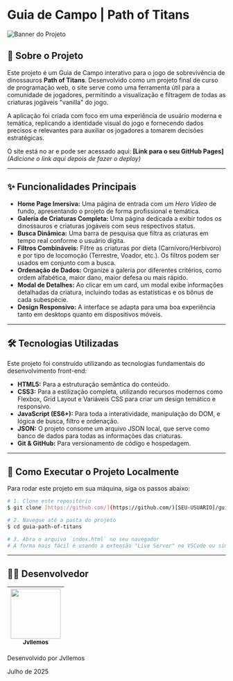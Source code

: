 # Guia de Campo | Path of Titans

![Banner do Projeto](https://dinosaur-web-space.sfo2.cdn.digitaloceanspaces.com/BlogImages/SwimAirPhoto.jpg)

## 📖 Sobre o Projeto

Este projeto é um Guia de Campo interativo para o jogo de sobrevivência de dinossauros **Path of Titans**. Desenvolvido como um projeto final de curso de programação web, o site serve como uma ferramenta útil para a comunidade de jogadores, permitindo a visualização e filtragem de todas as criaturas jogáveis "vanilla" do jogo.

A aplicação foi criada com foco em uma experiência de usuário moderna e temática, replicando a identidade visual do jogo e fornecendo dados precisos e relevantes para auxiliar os jogadores a tomarem decisões estratégicas.

O site está no ar e pode ser acessado aqui: **[Link para o seu GitHub Pages]** *(Adicione o link aqui depois de fazer o deploy)*

---

## ✨ Funcionalidades Principais

* **Home Page Imersiva:** Uma página de entrada com um *Hero Video* de fundo, apresentando o projeto de forma profissional e temática.
* **Galeria de Criaturas Completa:** Uma página dedicada a exibir todos os dinossauros e criaturas jogáveis com seus respectivos status.
* **Busca Dinâmica:** Uma barra de pesquisa que filtra as criaturas em tempo real conforme o usuário digita.
* **Filtros Combináveis:** Filtre as criaturas por dieta (Carnívoro/Herbívoro) e por tipo de locomoção (Terrestre, Voador, etc.). Os filtros podem ser usados em conjunto com a busca.
* **Ordenação de Dados:** Organize a galeria por diferentes critérios, como ordem alfabética, maior dano, maior defesa ou mais rápido.
* **Modal de Detalhes:** Ao clicar em um card, um modal exibe informações detalhadas da criatura, incluindo todas as estatísticas e os bônus de cada subespécie.
* **Design Responsivo:** A interface se adapta para uma boa experiência tanto em desktops quanto em dispositivos móveis.

---

## 🛠️ Tecnologias Utilizadas

Este projeto foi construído utilizando as tecnologias fundamentais do desenvolvimento front-end:

* **HTML5:** Para a estruturação semântica do conteúdo.
* **CSS3:** Para a estilização completa, utilizando recursos modernos como Flexbox, Grid Layout e Variáveis CSS para criar um design temático e responsivo.
* **JavaScript (ES6+):** Para toda a interatividade, manipulação do DOM, e lógica de busca, filtro e ordenação.
* **JSON:** O projeto consome um arquivo JSON local, que serve como banco de dados para todas as informações das criaturas.
* **Git & GitHub:** Para versionamento de código e hospedagem.

---

## 🚀 Como Executar o Projeto Localmente

Para rodar este projeto em sua máquina, siga os passos abaixo:

```bash
# 1. Clone este repositório
$ git clone [https://github.com/](https://github.com/)[SEU-USUARIO]/guia-path-of-titans.git

# 2. Navegue até a pasta do projeto
$ cd guia-path-of-titans

# 3. Abra o arquivo `index.html` no seu navegador
# A forma mais fácil é usando a extensão "Live Server" no VSCode ou simplesmente arrastando o arquivo para o navegador.
```

---

## 👨‍💻 Desenvolvedor

| [<img src="https://avatars.githubusercontent.com/[SEU-USUARIO]" width=115><br><sub>Jvllemos</sub>](https://github.com/[SEU-USUARIO]) |
| :---: |

<p>Desenvolvido por Jvllemos</p>
<p>Julho de 2025</p>
